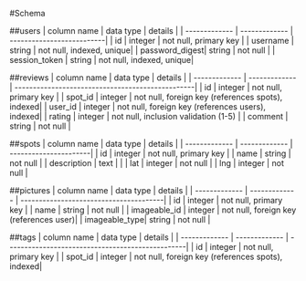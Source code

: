 #Schema

##users
| column name    | data type     | details                   |
| -------------  | ------------- | --------------------------|
| id             | integer       |  not null, primary key    |
| username       | string        |  not null, indexed, unique|
| password_digest| string        |  not null                 |
| session_token  | string        |  not null, indexed, unique|

##reviews
| column name   | data type     | details                                          |
| ------------- | ------------- | -------------------------------------------------|
| id            | integer       | not null, primary key                            |
| spot_id       | integer       | not null, foreign key (references spots), indexed|
| user_id       | integer       | not null, foreign key (references users), indexed|
| rating        | integer       | not null, inclusion validation (1-5)             |
| comment       | string        | not null                                         |

##spots
| column name   | data type     | details               |
| ------------- | ------------- | ----------------------|
| id            | integer       | not null, primary key |
| name          | string        | not null              |
| description   | text          |                       |
| lat           | integer       | not null              |
| lng           | integer       | not null              |

##pictures
| column name   | data type     | details                                |
| ------------- | ------------- | ---------------------------------------|
| id            | integer       | not null, primary key                  |
| name          | string        | not null                               |
| imageable_id  | integer       | not null, foreign key (references user)|
| imageable_type| string        | not null                               |

##tags
| column name   | data type     | details                                          |
| ------------- | ------------- | -------------------------------------------------|
| id            | integer       | not null, primary key                            |
| spot_id       | integer       | not null, foreign key (references spots), indexed|
